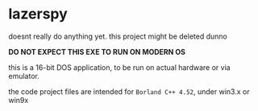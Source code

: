# lazerspy

doesnt really do anything yet.  this project might be deleted dunno

**DO NOT EXPECT THIS EXE TO RUN ON MODERN OS**

this is a 16-bit DOS application, to be run on actual hardware or via emulator.


the code project files are intended for `Borland C++ 4.52`,   under win3.x  or win9x

